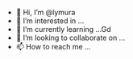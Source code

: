 - 👋 Hi, I’m @lymura
- 👀 I’m interested in ...
- 🌱 I’m currently learning ...Gd 
- 💞️ I’m looking to collaborate on ...
- 📫 How to reach me ...

<!---
lymura/lymura is a ✨ special ✨ repository because its `README.md` (this file) appears on your GitHub profile.
You can click the Preview link to take a look at your changes.
--->
